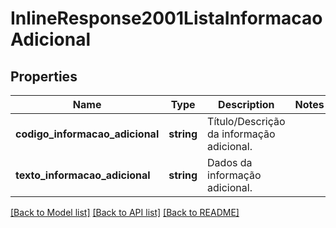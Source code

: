 # InlineResponse2001ListaInformacaoAdicional

## Properties
Name | Type | Description | Notes
------------ | ------------- | ------------- | -------------
**codigo_informacao_adicional** | **string** | Título/Descrição da informação adicional. | 
**texto_informacao_adicional** | **string** | Dados da informação adicional. | 

[[Back to Model list]](../../README.md#documentation-for-models) [[Back to API list]](../../README.md#documentation-for-api-endpoints) [[Back to README]](../../README.md)

